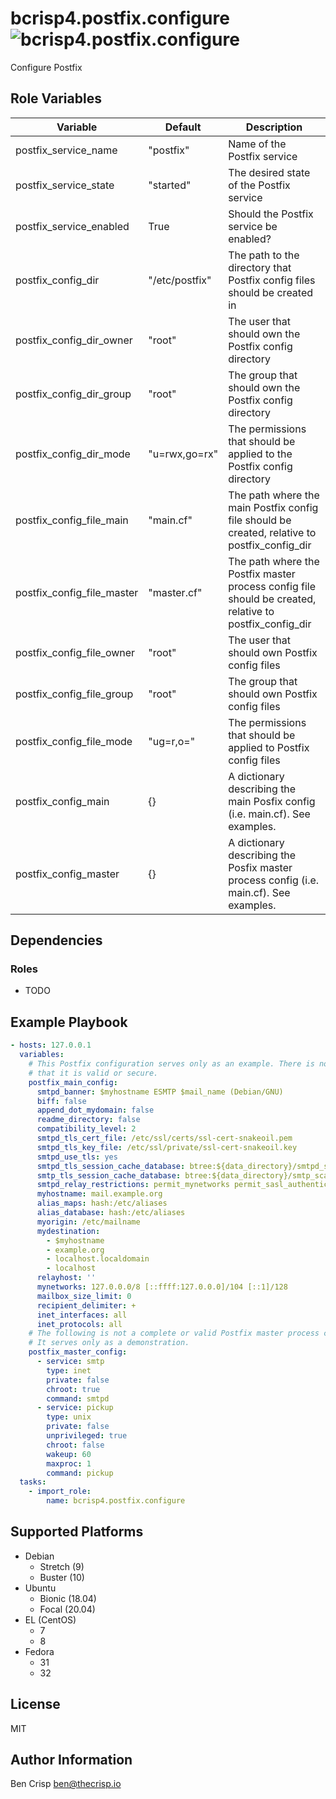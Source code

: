 # bcrisp4.postfix.configure ![bcrisp4.postfix.configure](https://github.com/bcrisp4/ansible-collection-postfix/workflows/bcrisp4.postfix.configure/badge.svg)

Configure Postfix

## Role Variables

| Variable                   | Default        | Description                                                                                             |
|----------------------------|----------------|---------------------------------------------------------------------------------------------------------|
| postfix_service_name       | "postfix"      | Name of the Postfix service                                                                             |
| postfix_service_state      | "started"      | The desired state of the Postfix service                                                                |
| postfix_service_enabled    | True           | Should the Postfix service be enabled?                                                                  |
| postfix_config_dir         | "/etc/postfix" | The path to the directory that Postfix config files should be created in                                |
| postfix_config_dir_owner   | "root"         | The user that should own the Postfix config directory                                                   |
| postfix_config_dir_group   | "root"         | The group that should own the Postfix config directory                                                  |
| postfix_config_dir_mode    | "u=rwx,go=rx"  | The permissions that should be applied to the Postfix config directory                                  |
| postfix_config_file_main   | "main.cf"      | The path where the main Postfix config file should be created, relative to postfix_config_dir           |
| postfix_config_file_master | "master.cf"    | The path where the Postfix master process config file should be created, relative to postfix_config_dir |
| postfix_config_file_owner  | "root"         | The user that should own Postfix config files                                                           |
| postfix_config_file_group  | "root"         | The group that should own Postfix config files                                                          |
| postfix_config_file_mode   | "ug=r,o="      | The permissions that should be applied to Postfix config files                                          |
| postfix_config_main        | {}             | A dictionary describing the main Posfix config (i.e. main.cf). See examples.                            |
| postfix_config_master      | {}             | A dictionary describing the Posfix master process config (i.e. main.cf). See examples.                  |

## Dependencies
### Roles
- TODO

## Example Playbook

```yaml
- hosts: 127.0.0.1
  variables:
    # This Postfix configuration serves only as an example. There is no guarantee
    # that it is valid or secure.
    postfix_main_config:
      smtpd_banner: $myhostname ESMTP $mail_name (Debian/GNU)
      biff: false
      append_dot_mydomain: false
      readme_directory: false
      compatibility_level: 2
      smtpd_tls_cert_file: /etc/ssl/certs/ssl-cert-snakeoil.pem
      smtpd_tls_key_file: /etc/ssl/private/ssl-cert-snakeoil.key
      smtpd_use_tls: yes
      smtpd_tls_session_cache_database: btree:${data_directory}/smtpd_scache
      smtp_tls_session_cache_database: btree:${data_directory}/smtp_scache
      smtpd_relay_restrictions: permit_mynetworks permit_sasl_authenticated defer_unauth_destination
      myhostname: mail.example.org
      alias_maps: hash:/etc/aliases
      alias_database: hash:/etc/aliases
      myorigin: /etc/mailname
      mydestination: 
        - $myhostname
        - example.org
        - localhost.localdomain
        - localhost
      relayhost: '' 
      mynetworks: 127.0.0.0/8 [::ffff:127.0.0.0]/104 [::1]/128
      mailbox_size_limit: 0
      recipient_delimiter: +
      inet_interfaces: all
      inet_protocols: all
    # The following is not a complete or valid Postfix master process configuration.
    # It serves only as a demonstration.
    postfix_master_config:
      - service: smtp 
        type: inet
        private: false
        chroot: true
        command: smtpd
      - service: pickup
        type: unix
        private: false
        unprivileged: true
        chroot: false
        wakeup: 60
        maxproc: 1
        command: pickup
  tasks:
    - import_role:
        name: bcrisp4.postfix.configure

```
## Supported Platforms

- Debian
  - Stretch (9)
  - Buster (10)
- Ubuntu
  - Bionic (18.04)
  - Focal (20.04)
- EL (CentOS)
  - 7
  - 8
- Fedora
  - 31
  - 32

## License

MIT

## Author Information

Ben Crisp <ben@thecrisp.io>
